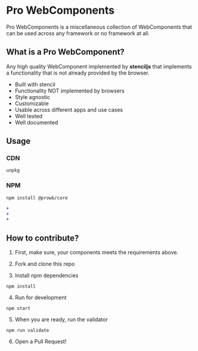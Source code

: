 # Pro WebComponents

Pro WebComponents is a miscellaneous collection of WebComponents that can be used across any framework or no framework at all.


## What is a Pro WebComponent?

Any high quality WebComponent implemented by **stenciljs** that implements a functionality that is not already provided by the browser.

- Built with stencil
- Functionality NOT implemented by browsers
- Style agnostic
- Customizable
- Usable across different apps and use cases
- Well tested
- Well documented

## Usage

### CDN
```
unpkg
```

### NPM

```
npm install @prowb/core
```
```diff
+
+
+
```

## How to contribute?

1. First, make sure, your components meets the requirements above.

2. Fork and clone this repo

3. Install npm dependencies

 ```
npm install
```

4. Run for development
```
npm start
````

5. When you are ready, run the validator
```
npm run validate
```

6. Open a Pull Request!
